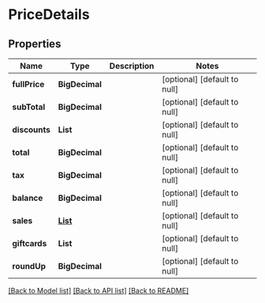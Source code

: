 # PriceDetails
## Properties

| Name | Type | Description | Notes |
|------------ | ------------- | ------------- | -------------|
| **fullPrice** | **BigDecimal** |  | [optional] [default to null] |
| **subTotal** | **BigDecimal** |  | [optional] [default to null] |
| **discounts** | **List** |  | [optional] [default to null] |
| **total** | **BigDecimal** |  | [optional] [default to null] |
| **tax** | **BigDecimal** |  | [optional] [default to null] |
| **balance** | **BigDecimal** |  | [optional] [default to null] |
| **sales** | [**List**](Sale.md) |  | [optional] [default to null] |
| **giftcards** | **List** |  | [optional] [default to null] |
| **roundUp** | **BigDecimal** |  | [optional] [default to null] |

[[Back to Model list]](../README.md#documentation-for-models) [[Back to API list]](../README.md#documentation-for-api-endpoints) [[Back to README]](../README.md)

